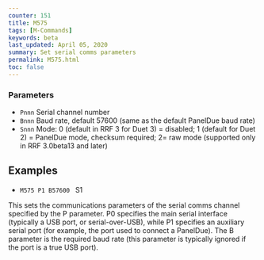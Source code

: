```yaml
---
counter: 151
title: M575
tags: [M-Commands] 
keywords: beta 
last_updated: April 05, 2020 
summary: Set serial comms parameters 
permalink: M575.html
toc: false 
---
```



### Parameters

* `Pnnn` Serial channel number
* `Bnnn` Baud rate, default 57600 (same as the default PanelDue baud rate)
* `Snnn` Mode: 0 (default in RRF 3 for Duet 3) = disabled; 1 (default for Duet 2) = PanelDue mode, checksum required; 2= raw mode (supported only in RRF 3.0beta13 and later)

## Examples

* ` M575 P1 B57600  ` S1

This sets the communications parameters of the serial comms channel specified by the P parameter. P0 specifies the main serial interface (typically a USB port, or serial-over-USB), while P1 specifies an auxiliary serial port (for example, the port used to connect a PanelDue). The B parameter is the required baud rate (this parameter is typically ignored if the port is a true USB port).

